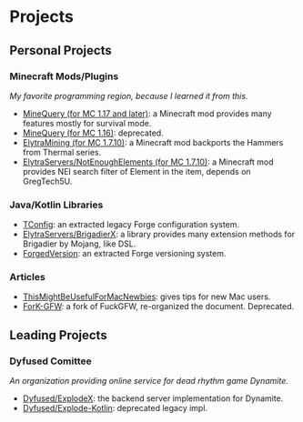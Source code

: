# Projects

## Personal Projects

### Minecraft Mods/Plugins

*My favorite programming region, because I learned it from this.*

- [MineQuery (for MC 1.17 and later)](https://github.com/Taskeren/mineQuery-1.17): a Minecraft mod provides many features mostly for survival mode.
- [MineQuery (for MC 1.16)](https://github.com/Taskeren/mineQuery): deprecated.
- [ElytraMining (for MC 1.7.10)](https://github.com/Taskeren/ElytraMining): a Minecraft mod backports the Hammers from Thermal series.
- [ElytraServers/NotEnoughElements (for MC 1.7.10)](https://github.com/ElytraServers/NotEnoughElements): a Minecraft mod provides NEI search filter of Element in the item, depends on GregTech5U.

### Java/Kotlin Libraries

- [TConfig](https://github.com/Taskeren/TConfig): an extracted legacy Forge configuration system.
- [ElytraServers/BrigadierX](https://github.com/ElytraServers/BrigadierX): a library provides many extension methods for Brigadier by Mojang, like DSL.
- [ForgedVersion](https://github.com/Taskeren/ForgedVersion): an extracted Forge versioning system.

### Articles

- [ThisMightBeUsefulForMacNewbies](https://github.com/Taskeren/ThisMightBeUsefulForMacNewbies): gives tips for new Mac users.
- [ForK-GFW](https://github.com/Taskeren/ForK-GFW): a fork of FuckGFW, re-organized the document. Deprecated.

## Leading Projects

### Dyfused Comittee

*An organization providing online service for dead rhythm game Dynamite.*

- [Dyfused/ExplodeX](https://github.com/Dyfused/ExplodeX): the backend server implementation for Dynamite.
- [Dyfused/Explode-Kotlin](https://github.com/Dyfused/Explode-Kotlin): deprecated legacy impl.
